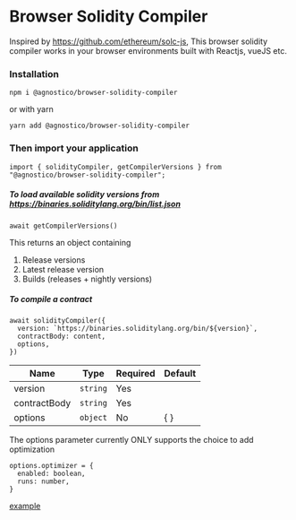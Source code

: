 # Browser Solidity Compiler
Inspired by https://github.com/ethereum/solc-js, This browser solidity compiler works in your browser environments built with Reactjs, vueJS etc.

### Installation
```
npm i @agnostico/browser-solidity-compiler
```

or with yarn
```
yarn add @agnostico/browser-solidity-compiler
```

### Then import your application
```
import { solidityCompiler, getCompilerVersions } from "@agnostico/browser-solidity-compiler";
```
##### To load available solidity versions from https://binaries.soliditylang.org/bin/list.json

```
await getCompilerVersions()
```
This returns an object containing
1. Release versions
2. Latest release version
3. Builds (releases + nightly versions)

##### To compile a contract
```
await solidityCompiler({
  version: `https://binaries.soliditylang.org/bin/${version}`,
  contractBody: content,
  options,
})
```

| Name | Type | Required | Default
|-|-|-|-|
| version | `string` | Yes | 
| contractBody | `string` | Yes |
| options | `object` | No | { } |

The options parameter currently ONLY supports the choice to add optimization

```
options.optimizer = {
  enabled: boolean,
  runs: number,
}
```

[example](https://github.com/rexdavinci/browser-solidity-compiler/tree/example)




